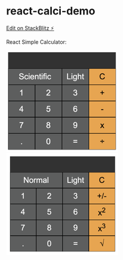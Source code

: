 # react-calci-demo

[Edit on StackBlitz ⚡️](https://stackblitz.com/edit/react-calci-demo)

React Simple Calculator: 

<img src="./dark_normal.png" width="300">

<img src="./dark_scientific.png" width="300">
